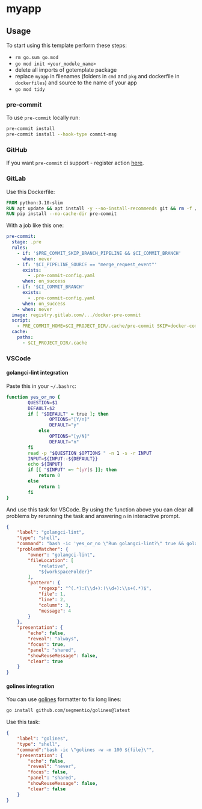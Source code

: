 # myapp

## Usage

To start using this template perform these steps:

- `rm go.sum go.mod`
- `go mod init <your_module_name>`
- delete all imports of gotemplate package
- replace `myapp` in filenames (folders in `cmd` and `pkg` and dockerfile in `dockerfiles`) and source to the name of your app
- `go mod tidy`

### pre-commit

To use `pre-commit` locally run:

```bash
pre-commit install
pre-commit install --hook-type commit-msg
```

### GitHub

If you want `pre-commit` ci support - register action [here](https://pre-commit.ci/).

### GitLab

Use this Dockerfile:

```dockerfile
FROM python:3.10-slim
RUN apt update && apt install -y --no-install-recommends git && rm -f /var/cache/apt/archives/*.deb /var/cache/apt/archives/partial/*.deb /var/cache/apt/*.bin || true
RUN pip install --no-cache-dir pre-commit
```

With a job like this one:

```yaml
pre-commit:
  stage: .pre
  rules:
    - if: '$PRE_COMMIT_SKIP_BRANCH_PIPELINE && $CI_COMMIT_BRANCH'
      when: never
    - if: '$CI_PIPELINE_SOURCE == "merge_request_event"'
      exists:
        - .pre-commit-config.yaml
      when: on_success
    - if: '$CI_COMMIT_BRANCH'
      exists:
        - .pre-commit-config.yaml
      when: on_success
    - when: never
  image: registry.gitlab.com/.../docker-pre-commit
  script:
    - PRE_COMMIT_HOME=$CI_PROJECT_DIR/.cache/pre-commit SKIP=docker-compose-check,openapi-linter,dotenv-linter pre-commit run --all-files
  cache:
    paths:
      - $CI_PROJECT_DIR/.cache
```

### VSCode

#### golangci-lint integration

Paste this in your `~/.bashrc`:

```bash
function yes_or_no {
        QUESTION=$1
        DEFAULT=$2
        if [ "$DEFAULT" = true ]; then
                OPTIONS="[Y/n]"
                DEFAULT="y"
            else
                OPTIONS="[y/N]"
                DEFAULT="n"
        fi
        read -p "$QUESTION $OPTIONS " -n 1 -s -r INPUT
        INPUT=${INPUT:-${DEFAULT}}
        echo ${INPUT}
        if [[ "$INPUT" =~ ^[yY]$ ]]; then
            return 0
        else
            return 1
        fi
}
```

And use this task for VSCode. By using the function above you can clear all problems by rerunning the task and answering `n` in interactive prompt.

```json
{
    "label": "golangci-lint",
    "type": "shell",
    "command": "bash -ic 'yes_or_no \"Run golangci-lint?\" true && golangci-lint run --enable-all  --disable=wsl,varnamelen,testpackage,gomnd,exhaustivestruct || true'",
    "problemMatcher": {
        "owner": "golangci-lint",
        "fileLocation": [
            "relative",
            "${workspaceFolder}"
        ],
        "pattern": {
            "regexp": "^(.*):(\\d+):(\\d+):\\s+(.*)$",
            "file": 1,
            "line": 2,
            "column": 3,
            "message": 4
        }
    },
    "presentation": {
        "echo": false,
        "reveal": "always",
        "focus": true,
        "panel": "shared",
        "showReuseMessage": false,
        "clear": true
    }
}
```

#### golines integration

You can use [golines](https://github.com/segmentio/golines) formatter to fix long lines:

```bash
go install github.com/segmentio/golines@latest
```

Use this task:

```json
{
    "label": "golines",
    "type": "shell",
    "command":"bash -ic \"golines -w -m 100 ${file}\"",
    "presentation": {
        "echo": false,
        "reveal": "never",
        "focus": false,
        "panel": "shared",
        "showReuseMessage": false,
        "clear": false
    }
}
```
